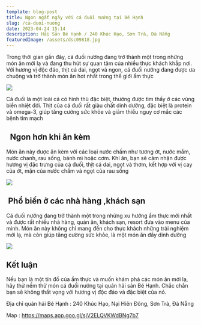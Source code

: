 ```yaml
---
template: blog-post
title: Ngon ngất ngây với cá đuối nướng tại Bé Hạnh
slug: /ca-duoi-nuong
date: 2023-04-24 15:14
description: Hải Sản Bé Hạnh / 240 Khúc Hạo, Sơn Trà, Đà Nẵng
featuredImage: /assets/dsc09818.jpg
---
```

Trong thời gian gần đây, cá đuối nướng đang trở thành một trong những món ăn mới lạ và đang thu hút sự quan tâm của nhiều thực khách khắp nơi. Với hương vị độc đáo, thịt cá dai, ngọt và ngon, cá đuối nướng đang được ưa chuộng và trở thành món ăn hot nhất trong thế giới ẩm thực

![](/assets/dsc09796.jpg)

Cá đuối là một loài cá có hình thù đặc biệt, thường được tìm thấy ở các vùng biển nhiệt đới. Thịt của cá đuối rất giàu chất dinh dưỡng, đặc biệt là protein và omega-3, giúp tăng cường sức khỏe và giảm thiểu nguy cơ mắc các bệnh tim mạch

##   Ngon hơn khi ăn kèm

Món ăn này được ăn kèm với các loại nước chấm như tương ớt, nước mắm, nước chanh, rau sống, bánh mì hoặc cơm. Khi ăn, bạn sẽ cảm nhận được hương vị đặc trưng của cá đuối, thịt cá dai, ngọt và thơm, kết hợp với vị cay của ớt, mặn của nước chấm và ngọt của rau sống

![](/assets/dsc09822.jpg)

##  Phổ biến ở các nhà hàng ,khách sạn

Cá đuối nướng đang trở thành một trong những xu hướng ẩm thực mới nhất và được rất nhiều nhà hàng, quán ăn, khách sạn, resort đưa vào menu của mình. Món ăn này không chỉ mang đến cho thực khách những trải nghiệm mới lạ, mà còn giúp tăng cường sức khỏe, là một món ăn đầy dinh dưỡng

![](/assets/dsc09796.jpg)

## K﻿ết luận

Nếu bạn là một tín đồ của ẩm thực và muốn khám phá các món ăn mới lạ, hãy thử nếm thử món cá đuối nướng tại quán hải sản Bé Hạnh. Chắc chắn bạn sẽ không thất vọng với hương vị độc đáo và đặc biệt của nó.

Địa chỉ quán hải Bé Hạnh : 240 Khúc Hạo, Nại Hiên Đông, Sơn Trà, Đà Nẵng

M﻿ap : https://maps.app.goo.gl/sjV2ELQVKWdBNg7b7
